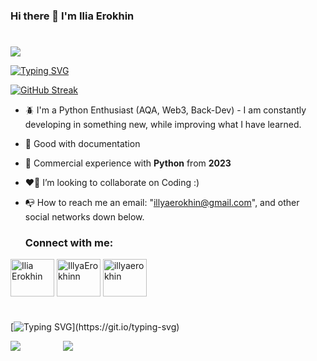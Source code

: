 ### Hi there 👋 I'm Ilia Erokhin
#
![](https://komarev.com/ghpvc/?username=Ilya-Erokhin)

[![Typing SVG](https://readme-typing-svg.herokuapp.com?color=%2336BCF7&lines=Python+Engineer+and+Enthusiast)](https://git.io/typing-svg)

[![GitHub Streak](https://github-readme-streak-stats.herokuapp.com/?user=Ilya-Erokhin)](https://git.io/streak-stats)


- 🪲 I'm a Python Enthusiast (AQA, Web3, Back-Dev) - I am constantly developing in something new, while improving what I have learned.
- 📜 Good with documentation
- 🧠 Commercial experience with **Python** from **2023**
- ❤️‍🔥 I’m looking to collaborate on Coding :)
- 📭 How to reach me an email: "illyaerokhin@gmail.com", and other social networks down below.


  ### Connect with me:
  <p align="left">
<a href="https://www.linkedin.com/in/ilia-erokhin-aa93ba21a/" target="blank"><img align="center" src="https://www.svgrepo.com/show/452047/linkedin-1.svg" alt="Ilia Erokhin" height="60" width="70" /></a>
<a href="https://t.me/IllyaErokhinn" target="blank"><img align="center" src="https://www.svgrepo.com/show/343522/telegram-communication-chat-interaction-network-connection.svg" alt="IllyaErokhinn" height="60" width="70" /></a>
<a href="https://twitter.com/illyaerokhin" target="blank"><img align="center" src="https://www.svgrepo.com/show/475689/twitter-color.svg" alt="illyaerokhin" height="60" width="70" /></a>
  </p>
  
#

[![Typing SVG](https://readme-typing-svg.herokuapp.com?color=%2336BCF7&lines=My+Top+Langs:)](https://git.io/typing-svg)


<div style="display: flex; flex-direction: row;">
  <img src="http://github-profile-summary-cards.vercel.app/api/cards/repos-per-language?username=Ilya-Erokhin&theme=default" style="flex: 1;">
  <a href="https://github.com/Ilya-Erokhin/github-readme-stats" style="flex: 5;">
    <img src="https://github-readme-stats.vercel.app/api/top-langs/?username=Ilya-Erokhin&langs_count=4&layout=compact">
  </a>
</div>
